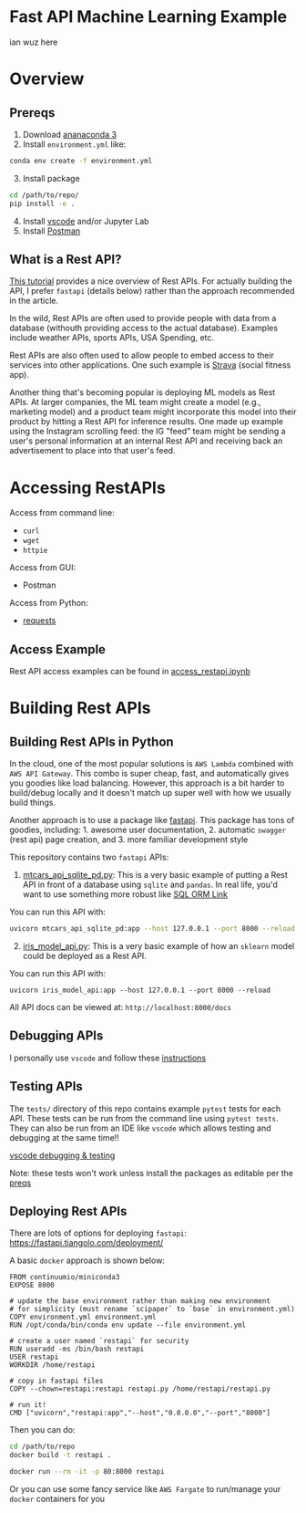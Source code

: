 
# Fast API Machine Learning Example
ian wuz here

# Overview
## Prereqs

1. Download [ananaconda 3](https://www.anaconda.com/distribution/#download-section)
2. Install `environment.yml` like:
```bash
conda env create -f environment.yml
```
3. Install package
```bash
cd /path/to/repo/
pip install -e .
```

4. Install [vscode](https://code.visualstudio.com/) and/or Jupyter Lab
5. Install [Postman](https://www.postman.com/)

## What is a Rest API?

[This tutorial](https://realpython.com/flask-connexion-rest-api/#what-rest-is) provides a nice overview of Rest APIs. For actually building the API, I prefer `fastapi` (details below) rather than the approach recommended in the article. 

In the wild, Rest APIs are often used to provide people with data from a database (withouth providing access to the actual database). Examples include weather APIs, sports APIs, USA Spending, etc.

Rest APIs are also often used to allow people to embed access to their services into other applications. One such example is [Strava](https://developers.strava.com/) (social fitness app).

Another thing that's becoming popular is deploying ML models as Rest APIs. At larger companies, the ML team might create a model (e.g., marketing model) and a product team might incorporate this model into their product by hitting a Rest API for inference results. One made up example using the Instagram scrolling feed: the IG "feed" team might be sending a user's personal information at an internal Rest API and receiving back an advertisement to place into that user's feed.   


# Accessing RestAPIs

Access from command line:
  - `curl`
  - `wget`
  - `httpie`

Access from GUI:
  - Postman

Access from Python:

- [requests](https://github.com/psf/requests)

## Access Example
Rest API access examples can be found in [access_restapi.ipynb](access_restapi.ipynb)

# Building Rest APIs

## Building Rest APIs in Python

In the cloud, one of the most popular solutions is `AWS Lambda` combined with `AWS API Gateway`. This combo is super cheap, fast, and automatically gives you goodies like load balancing. However, this approach is a bit harder to build/debug locally and it doesn't match up super well with how we usually build things.

Another approach is to use a package like [fastapi](https://fastapi.tiangolo.com/). This package has tons of goodies, including: 1. awesome user documentation, 2. automatic `swagger` (rest api) page creation, and 3. more familiar development style 


This repository contains two `fastapi` APIs:

1. [mtcars_api_sqlite_pd.py](mtcars_api_sqlite_pd.py): This is a very basic example of putting a Rest API in front of a database using `sqlite` and `pandas`. In real life, you'd want to use something more robust like [SQL ORM Link](https://fastapi.tiangolo.com/tutorial/sql-databases/)

You can run this API with: 
```bash
uvicorn mtcars_api_sqlite_pd:app --host 127.0.0.1 --port 8000 --reload
```
2. [iris_model_api.py](iris_model_api.py): This is a very basic example of how an `sklearn` model could be deployed as a Rest API.

You can run this API with:

```
uvicorn iris_model_api:app --host 127.0.0.1 --port 8000 --reload
```

All API docs can be viewed at: `http://localhost:8000/docs`


## Debugging APIs
I personally use `vscode` and follow these [instructions](https://fastapi.tiangolo.com/tutorial/debugging/)

## Testing APIs
The `tests/` directory of this repo contains example `pytest` tests for each API. These tests can be run from the command line using `pytest tests`. They can also be run from an IDE like `vscode` which allows testing and debugging at the same time!!

[vscode debugging & testing](https://code.visualstudio.com/docs/python/testing#_debug-tests)

Note: these tests won't work unless install the packages as editable per the [preqs](##prereqs)


## Deploying Rest APIs

There are lots of options for deploying `fastapi`: https://fastapi.tiangolo.com/deployment/

A basic `docker` approach is shown below:

```docker
FROM continuumio/miniconda3
EXPOSE 8000

# update the base environment rather than making new environment
# for simplicity (must rename `scipaper` to `base` in environment.yml)
COPY environment.yml environment.yml
RUN /opt/conda/bin/conda env update --file environment.yml

# create a user named `restapi` for security
RUN useradd -ms /bin/bash restapi
USER restapi
WORKDIR /home/restapi

# copy in fastapi files
COPY --chown=restapi:restapi restapi.py /home/restapi/restapi.py

# run it!
CMD ["uvicorn","restapi:app","--host","0.0.0.0","--port","8000"]
```

Then you can do:
```bash
cd /path/to/repo
docker build -t restapi .

docker run --rm -it -p 80:8000 restapi
```
Or you can use some fancy service like `AWS Fargate` to run/manage your `docker` containers for you
